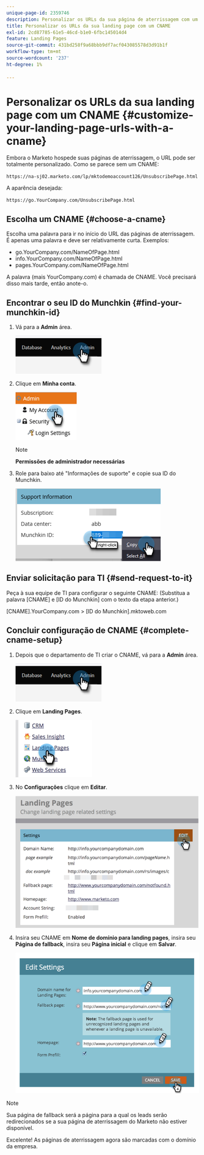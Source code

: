 ```yaml
---
unique-page-id: 2359746
description: Personalizar os URLs da sua página de aterrissagem com um CNAME - Documentação do Marketo - Documentação do produto
title: Personalizar os URLs da sua landing page com um CNAME
exl-id: 2cd87785-61e5-46cd-b1e0-6fbc145014d4
feature: Landing Pages
source-git-commit: 431bd258f9a68bbb9df7acf043085578d3d91b1f
workflow-type: tm+mt
source-wordcount: '237'
ht-degree: 1%

---
```


# Personalizar os URLs da sua landing page com um CNAME {#customize-your-landing-page-urls-with-a-cname}

Embora o Marketo hospede suas páginas de aterrissagem, o URL pode ser totalmente personalizado. Como se parece sem um CNAME:

`https://na-sj02.marketo.com/lp/mktodemoaccount126/UnsubscribePage.html`

A aparência desejada:

`https://go.YourCompany.com/UnsubscribePage.html`

## Escolha um CNAME {#choose-a-cname}

Escolha uma palavra para ir no início do URL das páginas de aterrissagem. É apenas uma palavra e deve ser relativamente curta. Exemplos:

* go.YourCompany.com/NameOfPage.html
* info.YourCompany.com/NameOfPage.html
* pages.YourCompany.com/NameOfPage.html

A palavra (mais YourCompany.com) é chamada de CNAME. Você precisará disso mais tarde, então anote-o.

## Encontrar o seu ID do Munchkin {#find-your-munchkin-id}

1. Vá para a **Admin** área.

   ![](assets/customize-your-landing-page-urls-with-a-cname-1.png)

1. Clique em **Minha conta**.

   ![](assets/customize-your-landing-page-urls-with-a-cname-2.png)

   >[!NOTE]
   >
   >**Permissões de administrador necessárias**

1. Role para baixo até &quot;Informações de suporte&quot; e copie sua ID do Munchkin.

   ![](assets/customize-your-landing-page-urls-with-a-cname-3.png)

## Enviar solicitação para TI {#send-request-to-it}

Peça à sua equipe de TI para configurar o seguinte CNAME: (Substitua a palavra [CNAME] e [ID do Munchkin] com o texto da etapa anterior.)

[CNAME].YourCompany.com > [ID do Munchkin].mktoweb.com

## Concluir configuração de CNAME {#complete-cname-setup}

1. Depois que o departamento de TI criar o CNAME, vá para a **Admin** área.

   ![](assets/customize-your-landing-page-urls-with-a-cname-4.png)

1. Clique em **Landing Pages**.

   ![](assets/customize-your-landing-page-urls-with-a-cname-5.png)

1. No **Configurações** clique em **Editar**.

   ![](assets/customize-your-landing-page-urls-with-a-cname-6.png)

1. Insira seu CNAME em **Nome de domínio para landing pages**, insira seu **Página de fallback**, insira seu **Página inicial** e clique em **Salvar**.

   ![](assets/customize-your-landing-page-urls-with-a-cname-7.png)

>[!NOTE]
>
>Sua página de fallback será a página para a qual os leads serão redirecionados se a sua página de aterrissagem do Marketo não estiver disponível.

Excelente! As páginas de aterrissagem agora são marcadas com o domínio da empresa.
